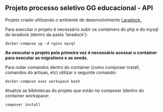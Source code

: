 ## Projeto processo seletivo GG educacional - API

Projeto criado utilizando o ambiente de desenvolvimento <a href="https://laradock.io" target="_blank">Laradock.</a>

Para executar o projeto é necessário subir os containers do php e do mysql do laradock (dentro da pasta 'laradock'):

```
docker-compose up -d nginx mysql
```
<strong>Ao executar o projeto pela primeira vez é necessário acessar o container para executar as migrations e as seeds.</strong>

Para rodar comandos dentro do container (como composer install, comandos do artisan, etc) utilizar o seguinte comando:

```
docker-compose exec workspace bash
```

Atualize as bibliotecas do projeto que estão no composer (dentro do container workspace:

```
composer install
